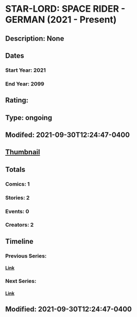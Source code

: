 # STAR-LORD: SPACE RIDER - GERMAN (2021 - Present)
## Description: None
## Dates
### Start Year: 2021
### End Year: 2099
## Rating: 
## Type: ongoing
## Modifed: 2021-09-30T12:24:47-0400
## [Thumbnail](http://i.annihil.us/u/prod/marvel/i/mg/b/40/image_not_available.jpg)
## Totals
### Comics: 1
### Stories: 2
### Events: 0
### Creators: 2
## Timeline
### Previous Series: 
#### [Link]()
### Next Series: 
#### [Link]()
## Modified: 2021-09-30T12:24:47-0400